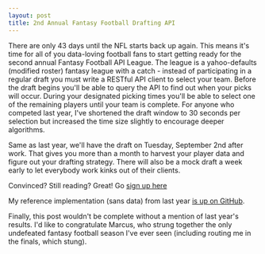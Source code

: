 ```yaml
---
layout: post
title: 2nd Annual Fantasy Football Drafting API
---
```


There are only 43 days until the NFL starts back up again. This means
it's time for all of you data-loving football fans to start getting
ready for the second annual Fantasy Football API League. The league is
a yahoo-defaults (modified roster) fantasy league with a catch -
instead of participating in a regular draft you must write a RESTful
API client to select your team. Before the draft begins you'll be able
to query the API to find out when your picks will occur. During your
designated picking times you'll be able to select one of the remaining
players until your team is complete. For anyone who competed last
year, I've shortened the draft window to 30 seconds per selection but
increased the time size slightly to encourage deeper algorithms.

Same as last year, we'll have the draft on Tuesday, September 2nd
after work. That gives you more than a month to harvest your player
data and figure out your drafting strategy. There will also be a mock
draft a week early to let everybody work kinks out of their clients.

Convinced? Still reading? Great! Go [sign up here](http://draft.gnmerritt.net/)

My reference implementation (sans data) from last year
[is up on GitHub](https://github.com/gnmerritt/fantasy-bot).

Finally, this post wouldn't be complete without a mention of last
year's results. I'd like to congratulate Marcus, who strung together
the only undefeated fantasy football season I've ever seen (including
routing me in the finals, which stung).
